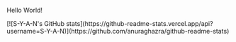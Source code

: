 <p> Hello World! </p>
  [![S-Y-A-N's GitHub stats](https://github-readme-stats.vercel.app/api?username=S-Y-A-N)](https://github.com/anuraghazra/github-readme-stats)

